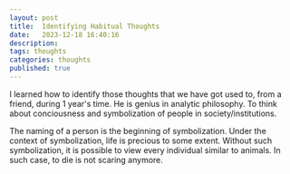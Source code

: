 ```yaml
---
layout: post
title:  Identifying Habitual Thoughts
date:   2023-12-18 16:40:16
description: 
tags: thoughts
categories: thoughts
published: true
---
```


I learned how to identify those thoughts that we have got used to, from a friend, during 1 year's time. He is genius in analytic philosophy. To think about conciousness and symbolization of people in society/institutions.

The naming of a person is the beginning of symbolization. Under the context of symbolization, life is precious to some extent. Without such symbolization, it is possible to view every individual similar to animals. In such case, to die is not scaring anymore.

